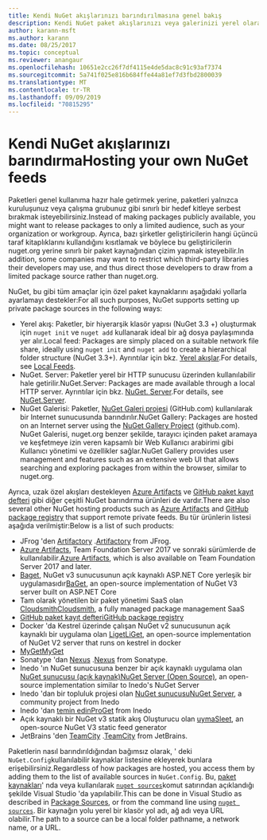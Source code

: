 ```yaml
---
title: Kendi NuGet akışlarınızı barındırılmasına genel bakış
description: Kendi NuGet paket akışlarınızı veya galerinizi yerel olarak veya uzaktan barındırmak için açılan bir genel bakış.
author: karann-msft
ms.author: karann
ms.date: 08/25/2017
ms.topic: conceptual
ms.reviewer: anangaur
ms.openlocfilehash: 10651e2cc26f7df4115e4de5dac8c91c93af7374
ms.sourcegitcommit: 5a741f025e816b684ffe44a81ef7d3fbd2800039
ms.translationtype: MT
ms.contentlocale: tr-TR
ms.lasthandoff: 09/09/2019
ms.locfileid: "70815295"
---
```

# <a name="hosting-your-own-nuget-feeds"></a><span data-ttu-id="8dc02-103">Kendi NuGet akışlarınızı barındırma</span><span class="sxs-lookup"><span data-stu-id="8dc02-103">Hosting your own NuGet feeds</span></span>

<span data-ttu-id="8dc02-104">Paketleri genel kullanıma hazır hale getirmek yerine, paketleri yalnızca kuruluşunuz veya çalışma grubunuz gibi sınırlı bir hedef kitleye serbest bırakmak isteyebilirsiniz.</span><span class="sxs-lookup"><span data-stu-id="8dc02-104">Instead of making packages publicly available, you might want to release packages to only a limited audience, such as your organization or workgroup.</span></span> <span data-ttu-id="8dc02-105">Ayrıca, bazı şirketler geliştiricilerin hangi üçüncü taraf kitaplıklarını kullandığını kısıtlamak ve böylece bu geliştiricilerin nuget.org yerine sınırlı bir paket kaynağından çizim yapmak isteyebilir.</span><span class="sxs-lookup"><span data-stu-id="8dc02-105">In addition, some companies may want to restrict which third-party libraries their developers may use, and thus direct those developers to draw from a limited package source rather than nuget.org.</span></span>

<span data-ttu-id="8dc02-106">NuGet, bu gibi tüm amaçlar için özel paket kaynaklarını aşağıdaki yollarla ayarlamayı destekler:</span><span class="sxs-lookup"><span data-stu-id="8dc02-106">For all such purposes, NuGet supports setting up private package sources in the following ways:</span></span>

- <span data-ttu-id="8dc02-107">Yerel akış: Paketler, bir hiyerarşik klasör yapısı (NuGet 3.3 +) oluşturmak için `nuget init` ve `nuget add` kullanarak ideal bir ağ dosya paylaşımında yer alır.</span><span class="sxs-lookup"><span data-stu-id="8dc02-107">Local feed: Packages are simply placed on a suitable network file share, ideally using `nuget init` and `nuget add` to create a hierarchical folder structure (NuGet 3.3+).</span></span> <span data-ttu-id="8dc02-108">Ayrıntılar için bkz. [Yerel akışlar](../hosting-packages/local-feeds.md).</span><span class="sxs-lookup"><span data-stu-id="8dc02-108">For details, see [Local Feeds](../hosting-packages/local-feeds.md).</span></span>
- <span data-ttu-id="8dc02-109">NuGet. Server: Paketler yerel bir HTTP sunucusu üzerinden kullanılabilir hale getirilir.</span><span class="sxs-lookup"><span data-stu-id="8dc02-109">NuGet.Server: Packages are made available through a local HTTP server.</span></span> <span data-ttu-id="8dc02-110">Ayrıntılar için bkz. [NuGet. Server](../hosting-packages/nuget-server.md).</span><span class="sxs-lookup"><span data-stu-id="8dc02-110">For details, see [NuGet.Server](../hosting-packages/nuget-server.md).</span></span>
- <span data-ttu-id="8dc02-111">NuGet Galerisi: Paketler, [NuGet Galeri projesi](https://github.com/NuGet/NuGetGallery#build-and-run-the-gallery-in-arbitrary-number-easy-steps) (GitHub.com) kullanılarak bir Internet sunucusunda barındırılır.</span><span class="sxs-lookup"><span data-stu-id="8dc02-111">NuGet Gallery: Packages are hosted on an Internet server using the [NuGet Gallery Project](https://github.com/NuGet/NuGetGallery#build-and-run-the-gallery-in-arbitrary-number-easy-steps) (github.com).</span></span> <span data-ttu-id="8dc02-112">NuGet Galerisi, nuget.org benzer şekilde, tarayıcı içinden paket aramaya ve keşfetmeye izin veren kapsamlı bir Web Kullanıcı arabirimi gibi Kullanıcı yönetimi ve özellikler sağlar.</span><span class="sxs-lookup"><span data-stu-id="8dc02-112">NuGet Gallery provides user management and features such as an extensive web UI that allows searching and exploring packages from within the browser, similar to nuget.org.</span></span>

<span data-ttu-id="8dc02-113">Ayrıca, uzak özel akışları destekleyen [Azure Artifacts](https://www.visualstudio.com/docs/package/nuget/publish) ve [GitHub paket kayıt defteri](https://help.github.com/articles/configuring-nuget-for-use-with-github-package-registry) gibi diğer çeşitli NuGet barındırma ürünleri de vardır.</span><span class="sxs-lookup"><span data-stu-id="8dc02-113">There are also several other NuGet hosting products such as [Azure Artifacts](https://www.visualstudio.com/docs/package/nuget/publish) and [GitHub package registry](https://help.github.com/articles/configuring-nuget-for-use-with-github-package-registry) that support remote private feeds.</span></span> <span data-ttu-id="8dc02-114">Bu tür ürünlerin listesi aşağıda verilmiştir:</span><span class="sxs-lookup"><span data-stu-id="8dc02-114">Below is a list of such products:</span></span>

- <span data-ttu-id="8dc02-115">JFrog 'den [Artifactory](https://www.jfrog.com/artifactory/) .</span><span class="sxs-lookup"><span data-stu-id="8dc02-115">[Artifactory](https://www.jfrog.com/artifactory/) from JFrog.</span></span>
- <span data-ttu-id="8dc02-116">[Azure Artifacts](https://www.visualstudio.com/docs/package/nuget/publish), Team Foundation Server 2017 ve sonraki sürümlerde de kullanılabilir.</span><span class="sxs-lookup"><span data-stu-id="8dc02-116">[Azure Artifacts](https://www.visualstudio.com/docs/package/nuget/publish), which is also available on Team Foundation Server 2017 and later.</span></span>
- <span data-ttu-id="8dc02-117">[Baget](https://github.com/loic-sharma/BaGet), NuGet v3 sunucusunun açık kaynaklı ASP.NET Core yerleşik bir uygulamasıdır</span><span class="sxs-lookup"><span data-stu-id="8dc02-117">[BaGet](https://github.com/loic-sharma/BaGet), an open-source implementation of NuGet V3 server built on ASP.NET Core</span></span>
- <span data-ttu-id="8dc02-118">Tam olarak yönetilen bir paket yönetimi SaaS olan [Cloudsmith](https://cloudsmith.io/l/nuget-feed/)</span><span class="sxs-lookup"><span data-stu-id="8dc02-118">[Cloudsmith](https://cloudsmith.io/l/nuget-feed/), a fully managed package management SaaS</span></span>
- [<span data-ttu-id="8dc02-119">GitHub paket kayıt defteri</span><span class="sxs-lookup"><span data-stu-id="8dc02-119">GitHub package registry</span></span>](https://help.github.com/articles/configuring-nuget-for-use-with-github-package-registry)
- <span data-ttu-id="8dc02-120">Docker 'da Kestrel üzerinde çalışan NuGet v2 sunucusunun açık kaynaklı bir uygulama olan [Liget](https://github.com/ai-traders/liget)</span><span class="sxs-lookup"><span data-stu-id="8dc02-120">[LiGet](https://github.com/ai-traders/liget), an open-source implementation of NuGet V2 server that runs on kestrel in docker</span></span>
- [<span data-ttu-id="8dc02-121">MyGet</span><span class="sxs-lookup"><span data-stu-id="8dc02-121">MyGet</span></span>](http://myget.org)
- <span data-ttu-id="8dc02-122">Sonatype 'dan [Nexus](http://www.sonatype.org/nexus/) .</span><span class="sxs-lookup"><span data-stu-id="8dc02-122">[Nexus](http://www.sonatype.org/nexus/) from Sonatype.</span></span>
- <span data-ttu-id="8dc02-123">Inedo 'ın NuGet sunucusuna benzer bir açık kaynaklı uygulama olan [NuGet sunucusu (açık kaynak)](http://nuget-server.net)</span><span class="sxs-lookup"><span data-stu-id="8dc02-123">[NuGet Server (Open Source)](http://nuget-server.net), an open-source implementation similar to Inedo's NuGet Server</span></span>
- <span data-ttu-id="8dc02-124">Inedo 'dan bir topluluk projesi olan [NuGet sunucusu](http://nugetserver.net/)</span><span class="sxs-lookup"><span data-stu-id="8dc02-124">[NuGet Server](http://nugetserver.net/), a community project from Inedo</span></span>
- <span data-ttu-id="8dc02-125">Inedo 'dan [temin edin](http://inedo.com/proget)</span><span class="sxs-lookup"><span data-stu-id="8dc02-125">[ProGet](http://inedo.com/proget) from Inedo</span></span>
- <span data-ttu-id="8dc02-126">Açık kaynaklı bir NuGet v3 statik akış Oluşturucu olan [uyma](https://github.com/emgarten/sleet)</span><span class="sxs-lookup"><span data-stu-id="8dc02-126">[Sleet](https://github.com/emgarten/sleet), an open-source NuGet V3 static feed generator</span></span>
- <span data-ttu-id="8dc02-127">JetBrains 'den [TeamCity](https://www.jetbrains.com/teamcity/) .</span><span class="sxs-lookup"><span data-stu-id="8dc02-127">[TeamCity](https://www.jetbrains.com/teamcity/) from JetBrains.</span></span>

<span data-ttu-id="8dc02-128">Paketlerin nasıl barındırıldığından bağımsız olarak, ' deki `NuGet.Config`kullanılabilir kaynaklar listesine ekleyerek bunlara erişebilirsiniz.</span><span class="sxs-lookup"><span data-stu-id="8dc02-128">Regardless of how packages are hosted, you access them by adding them to the list of available sources in `NuGet.Config`.</span></span> <span data-ttu-id="8dc02-129">Bu, [paket kaynakları](../consume-packages/install-use-packages-visual-studio.md#package-sources)' nda veya kullanılarak [`nuget sources`](../reference/cli-reference/cli-ref-sources.md)komut satırından açıklandığı şekilde Visual Studio 'da yapılabilir.</span><span class="sxs-lookup"><span data-stu-id="8dc02-129">This can be done in Visual Studio as described in [Package Sources](../consume-packages/install-use-packages-visual-studio.md#package-sources), or from the command line using [`nuget sources`](../reference/cli-reference/cli-ref-sources.md).</span></span> <span data-ttu-id="8dc02-130">Bir kaynağın yolu yerel bir klasör yol adı, ağ adı veya URL olabilir.</span><span class="sxs-lookup"><span data-stu-id="8dc02-130">The path to a source can be a local folder pathname, a network name, or a URL.</span></span>
